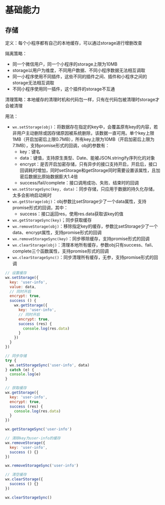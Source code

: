# 基础能力

## 存储

定义：每个小程序都有自己的本地缓存，可以通过storage进行增删改查

隔离策略：
- 同一个微信用户，同一个小程序的storage上限为10MB
- storage以用户为维度，不同用户数据、不同小程序数据无法相互调取
- 同一小程序使用不同插件，这些不同的插件之间、插件和小程序之间的storage无法相互调取
- 不同小程序使用同一插件，这个插件的storage不互通

清理策略：本地缓存的清理时机和代码包一样，只有在代码包被清理时storage才会被清理

用法：
- `wx.setStorage(obj)`：将数据存在指定的key中，会覆盖原有key的内容，若非用户主动删除或因存储原因被系统删除，该数据一直可用。单个key上限1MB（开启加密后上限0.7MB），所有key上限为10MB（开启加密后上限为7.1MB），支持promise形式的回调，obj的参数有：
  - key：键名
  - data：键值，支持原生类型、Date、能被JSON.stringify序列化的对象
  - encrypt：是否开启加密存储，只有异步的接口支持开启，开启后，接口回调耗时增加，同时setStorage和getStorage同时需要设置该属性，且加密后数据比原始数据膨大1.4倍
  - success/fail/complete：接口调用成功、失败、结束时的回调
- `wx.setStorageSync(key, data)`：同步存储，只应用于数据的持久化存储，太多会影响启动耗时
- `wx.getStorage(obj)`：obj参数比setStorage少了一个data属性，支持promise形式的回调，其中：
  - success：接口返回res，使用res.data获取该key的值
- `wx.getStorageSync(key)`；同步获取缓存
- `wx.removeStorage(obj)`：移除指定key的缓存，参数比setStorage少了一个data、encrypt属性，支持promise形式的回调
- `wx.removeStorageSync(key)`：同步移除缓存，支持promise形式的回调
- `wx.clearStorage(obj)`：清理本地所有缓存，参数obj只有success、fail、complete三个函数属性，支持promise形式的回调
- `wx.clearStorageSync()`：同步清理所有缓存，无参，支持promise形式的回调

```js
// 设置缓存
wx.setStorage({
  key: 'user-info',
  value: data,
  // 同时开启
  encrypt: true,
  success () {
    wx.getStorage({
      key: 'user-info',
      // 同时开启
      encrypt: true,
      success (res) {
        console.log(res.data)
      }
    })
  }
})

// 同步存储
try {
  wx.setStorageSync('user-info', data)
} catch (e) {
  console.log(e)
}

// 获取缓存
wx.getStorage({
  key: 'user-info',
  encrypt: true,
  success (res) {
    console.log(res.data)
  }
})

wx.getStorageSync('user-info')

// 清除key为user-info的缓存
wx.removeStorage({
  key: 'user-info',
  success () {}
})

wx.removeStorageSync('user-info')

// 清空缓存
wx.clearStorage({
  success () {}
})

wx.clearStorageSync()
```